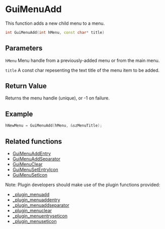 # GuiMenuAdd

This function adds a new child menu to a menu.

```c++
int GuiMenuAdd(int hMenu, const char* title)
```

## Parameters

`hMenu` Menu handle from a previously-added menu or from the main menu.

`title` A const char repesenting the text title of the menu item to be added.

## Return Value

Returns the menu handle (unique), or -1 on failure.

## Example

```c++
hNewMenu = GuiMenuAdd(hMenu, &szMenuTitle);
```

## Related functions

- [GuiMenuAddEntry](./GuiMenuAddEntry.md)
- [GuiMenuAddSeparator](./GuiMenuAddSeparator.md)
- [GuiMenuClear](./GuiMenuClear.md)
- [GuiMenuSetEntryIcon](./GuiMenuSetEntryIcon.md)
- [GuiMenuSetIcon](./GuiMenuSetIcon.md)

Note: Plugin developers should make use of the plugin functions provided:

- [_plugin_menuadd](../../plugins/API/menuadd.rst)
- [_plugin_menuaddentry](../../plugins/API/menuaddentry.rst)
- [_plugin_menuaddseparator](../../plugins/API/menuaddseparator.rst)
- [_plugin_menuclear](../../plugins/API/menuclear.rst)
- [_plugin_menuentryseticon](../../plugins/API/menuentryseticon.rst)
- [_plugin_menuseticon](../../plugins/API/menuseticon.rst)